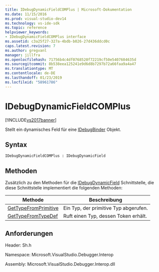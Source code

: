 ```yaml
---
title: IDebugDynamicFieldCOMPlus | Microsoft-Dokumentation
ms.date: 11/15/2016
ms.prod: visual-studio-dev14
ms.technology: vs-ide-sdk
ms.topic: reference
helpviewer_keywords:
- IDebugDynamicFieldCOMPlus interface
ms.assetid: c3a25f27-327a-4bdb-b026-27d436ddcd0c
caps.latest.revision: 7
ms.author: gregvanl
manager: jillfra
ms.openlocfilehash: 71756b4c4df0768520f72219cf50e5407604635d
ms.sourcegitcommit: 8b538eea125241e9d6d8b7297b72a66faa9a4a47
ms.translationtype: MT
ms.contentlocale: de-DE
ms.lasthandoff: 01/23/2019
ms.locfileid: "58961786"
---
```

# <a name="idebugdynamicfieldcomplus"></a>IDebugDynamicFieldCOMPlus
[!INCLUDE[vs2017banner](../../../includes/vs2017banner.md)]

Stellt ein dynamisches Feld für eine [IDebugBinder](../../../extensibility/debugger/reference/idebugbinder.md) Objekt.  
  
## <a name="syntax"></a>Syntax  
  
```  
IDebugDynamicFieldCOMPlus : IDebugDynamicField  
```  
  
## <a name="methods"></a>Methoden  
 Zusätzlich zu den Methoden für die [IDebugDynamicField](../../../extensibility/debugger/reference/idebugdynamicfield.md) Schnittstelle, die diese Schnittstelle implementiert die folgenden Methoden:  
  
|Methode|Beschreibung|  
|------------|-----------------|  
|[GetTypeFromPrimitive](../../../extensibility/debugger/reference/idebugdynamicfieldcomplus-gettypefromprimitive.md)|Ein Typ, der primitive Typ abgerufen.|  
|[GetTypeFromTypeDef](../../../extensibility/debugger/reference/idebugdynamicfieldcomplus-gettypefromtypedef.md)|Ruft einen Typ, dessen Token erhält.|  
  
## <a name="requirements"></a>Anforderungen  
 Header: Sh.h  
  
 Namespace: Microsoft.VisualStudio.Debugger.Interop  
  
 Assembly: Microsoft.VisualStudio.Debugger.Interop.dll

